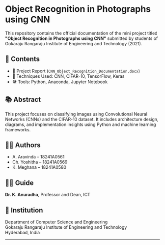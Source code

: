 # Object Recognition in Photographs using CNN

This repository contains the official documentation of the mini project titled **"Object Recognition in Photographs using CNN"** submitted by students of Gokaraju Rangaraju Institute of Engineering and Technology (2021).

## 📄 Contents

- 📘 Project Report (`CNN_Object_Recognition_Documentation.docx`)
- 🧠 Techniques Used: CNN, CIFAR-10, TensorFlow, Keras
- 🛠 Tools: Python, Anaconda, Jupyter Notebook

## 📚 Abstract

This project focuses on classifying images using Convolutional Neural Networks (CNNs) and the CIFAR-10 dataset. It includes architecture design, diagrams, and implementation insights using Python and machine learning frameworks.

## 👩‍💻 Authors

- A. Aravinda – 18241A0561  
- Ch. Yoshitha – 18241A0569  
- K. Meghana – 18241A0580  

## 🧑‍🏫 Guide  
**Dr. K. Anuradha**, Professor and Dean, ICT

## 🏫 Institution  
Department of Computer Science and Engineering  
Gokaraju Rangaraju Institute of Engineering and Technology  
Hyderabad, India

---


